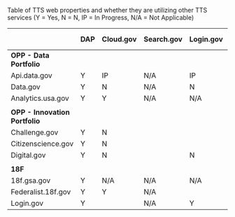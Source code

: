 
Table of TTS web properties and whether they are utilizing other TTS services (Y = Yes, N = N, IP = In Progress, N/A = Not Applicable)

|   |  DAP | Cloud.gov  |  Search.gov |  Login.gov | USWDS  | Bug Bounty  |  Federalist | api.data.gov  |   |
|---|---|---|---|---|---|---|---|---|---|
| **OPP - Data Portfolio**  |   |   |   |   |   |   |   |   |   |
| Api.data.gov |  Y |  IP |  N/A | IP  |  N | Y  | N  | Y  |   |
|  Data.gov |  Y |  N | N/A  |  N |  N |  Y |  N | Y  |   |
| Analytics.usa.gov  |  Y | Y  | N/A  | N/A  |  Y |   | N  | Y  |   |
|   |   |   |   |   |   |   |   |   |   |
| **OPP - Innovation Portfolio**   |   |   |   |   |   |   |   |   |   |
|  Challenge.gov |  Y |  N |   |   |   |   |   |   |   |
|  Citizenscience.gov |  Y | N  |   |   |   |   |   |   |   |
|  Digital.gov |  Y |  N |   |  N |   |   | Y  |   |   |
|   |   |   |   |   |   |   |   |   |   |
|  **18F** |   |   |   |   |   |   |   |   |   |
| 18f.gsa.gov  |  Y |  N/A | N/A  |  N/A |   |   |  Y |  N/A |   |
| Federalist.18f.gov  |  Y |  Y | N/A  |   |   |  Y |  Y |  N |   |
|  Login.gov | Y  |   |  N/A |  Y |   | Y  |   |  N |   |


